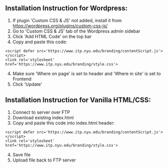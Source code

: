 ## Installation Instruction for Wordpress:
1. If plugin 'Custom CSS & JS' not added, install it from https://wordpress.org/plugins/custom-css-js/
2. Go to 'Custom CSS & JS' tab of the Wordpress admin sidebar
3. Click 'Add HTML Code' on the top bar
4. Copy and paste this code:
```
<script defer src='https://www.itp.nyu.edu/branding/contentScript.js'></script>
<link rel='stylesheet' href='https://www.itp.nyu.edu/branding/style.css'>
```
4. Make sure 'Where on page' is set to header and 'Where in site' is set to Frontend 
5. Click 'Update'

## Installation Instruction for Vanilla HTML/CSS:
1. Connect to server over FTP
2. Download existing index.html
3. Copy and paste this code into index.html header:
```
<script defer src='https://www.itp.nyu.edu/branding/contentScript.js'></script>
<link rel='stylesheet' href='https://www.itp.nyu.edu/branding/style.css'>
```
4. Save file
5. Upload file back to FTP server
